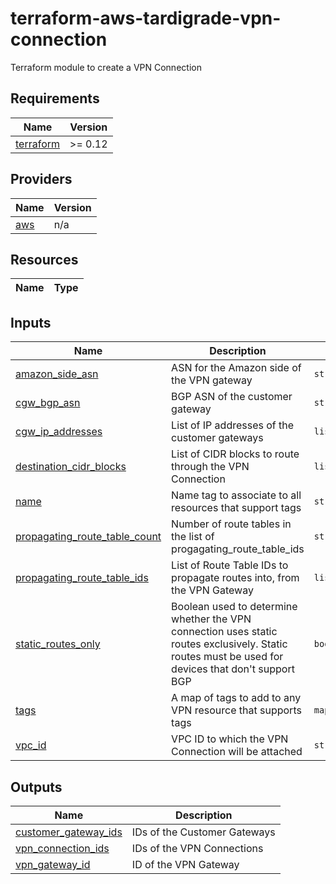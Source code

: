 # terraform-aws-tardigrade-vpn-connection

Terraform module to create a VPN Connection


<!-- BEGIN TFDOCS -->
## Requirements

| Name | Version |
|------|---------|
| <a name="requirement_terraform"></a> [terraform](#requirement\_terraform) | >= 0.12 |

## Providers

| Name | Version |
|------|---------|
| <a name="provider_aws"></a> [aws](#provider\_aws) | n/a |

## Resources

| Name | Type |
|------|------|

## Inputs

| Name | Description | Type | Default | Required |
|------|-------------|------|---------|:--------:|
| <a name="input_amazon_side_asn"></a> [amazon\_side\_asn](#input\_amazon\_side\_asn) | ASN for the Amazon side of the VPN gateway | `string` | `"64512"` | no |
| <a name="input_cgw_bgp_asn"></a> [cgw\_bgp\_asn](#input\_cgw\_bgp\_asn) | BGP ASN of the customer gateway | `string` | `null` | no |
| <a name="input_cgw_ip_addresses"></a> [cgw\_ip\_addresses](#input\_cgw\_ip\_addresses) | List of IP addresses of the customer gateways | `list(string)` | `[]` | no |
| <a name="input_destination_cidr_blocks"></a> [destination\_cidr\_blocks](#input\_destination\_cidr\_blocks) | List of CIDR blocks to route through the VPN Connection | `list` | `[]` | no |
| <a name="input_name"></a> [name](#input\_name) | Name tag to associate to all resources that support tags | `string` | `null` | no |
| <a name="input_propagating_route_table_count"></a> [propagating\_route\_table\_count](#input\_propagating\_route\_table\_count) | Number of route tables in the list of progagating\_route\_table\_ids | `string` | `"0"` | no |
| <a name="input_propagating_route_table_ids"></a> [propagating\_route\_table\_ids](#input\_propagating\_route\_table\_ids) | List of Route Table IDs to propagate routes into, from the VPN Gateway | `list` | `[]` | no |
| <a name="input_static_routes_only"></a> [static\_routes\_only](#input\_static\_routes\_only) | Boolean used to determine whether the VPN connection uses static routes exclusively. Static routes must be used for devices that don't support BGP | `bool` | `"false"` | no |
| <a name="input_tags"></a> [tags](#input\_tags) | A map of tags to add to any VPN resource that supports tags | `map(string)` | `{}` | no |
| <a name="input_vpc_id"></a> [vpc\_id](#input\_vpc\_id) | VPC ID to which the VPN Connection will be attached | `string` | `null` | no |

## Outputs

| Name | Description |
|------|-------------|
| <a name="output_customer_gateway_ids"></a> [customer\_gateway\_ids](#output\_customer\_gateway\_ids) | IDs of the Customer Gateways |
| <a name="output_vpn_connection_ids"></a> [vpn\_connection\_ids](#output\_vpn\_connection\_ids) | IDs of the VPN Connections |
| <a name="output_vpn_gateway_id"></a> [vpn\_gateway\_id](#output\_vpn\_gateway\_id) | ID of the VPN Gateway |

<!-- END TFDOCS -->
